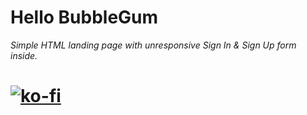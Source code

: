 # Hello BubbleGum
*Simple HTML landing page with unresponsive Sign In & Sign Up form inside.*

# [![ko-fi](https://ko-fi.com/img/githubbutton_sm.svg)](https://ko-fi.com/J3J123MH0)
